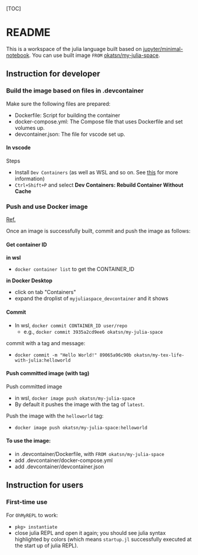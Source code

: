 [TOC]

# README
This is a workspace of the julia language built based on [jupyter/minimal-notebook](https://hub.docker.com/r/jupyter/minimal-notebook).
You can use built image `FROM` [okatsn/my-julia-space](https://hub.docker.com/repository/docker/okatsn/my-julia-space).

## Instruction for developer
### Build the image based on files in .devcontainer
Make sure the following files are prepared:
- Dockerfile: Script for building the container
- docker-compose.yml: The Compose file that uses Dockerfile and set volumes up.
- devcontainer.json: The file for vscode set up.

#### In vscode 

Steps
- Install `Dev Containers` (as well as WSL and so on. See [this](https://github.com/okatsn/swc-forecast-TWAI-23a/blob/master/DEVELOPMENT.md#install-or-set-up-prerequisite) for more information)
- `Ctrl+Shift+P` and select **Dev Containers: Rebuild Container Without Cache**

### Push and use Docker image

[Ref.](https://docs.docker.com/engine/reference/commandline/commit/)

Once an image is successfully built, commit and push the image as follows:

#### Get container ID
**in wsl**
- `docker container list` to get the CONTAINER_ID 

**in Docker Desktop**
- click on tab "Containers" 
- expand the droplist of `myjuliaspace_devcontainer` and it shows

#### Commit

- In wsl, `docker commit CONTAINER_ID user/repo` 
    - e.g., `docker commit 3935a2cd9ee6 okatsn/my-julia-space`

commit with a tag and message:
- `docker commit -m "Hello World!" 89065a96c90b okatsn/my-tex-life-with-julia:helloworld`

#### Push committed image (with tag)

Push committed image
- in wsl, `docker image push okatsn/my-julia-space`
- By default it pushes the image with the tag of `latest`.

Push the image with the `helloworld` tag:
- `docker image push okatsn/my-julia-space:helloworld`

#### To use the image:
- in .devcontainer/Dockerfile, with `FROM okatsn/my-julia-space`
- add .devcontainer/docker-compose.yml
- add .devcontainer/devcontainer.json


## Instruction for users

### First-time use
For `OhMyREPL` to work: 
- `pkg> instantiate`
- close julia REPL and open it again; you should see julia syntax highlighted by colors (which means `startup.jl` successfully executed at the start up of julia REPL).